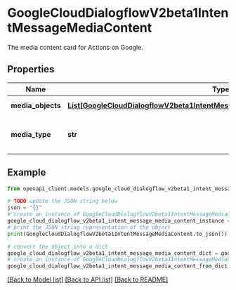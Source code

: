 # GoogleCloudDialogflowV2beta1IntentMessageMediaContent

The media content card for Actions on Google.

## Properties

Name | Type | Description | Notes
------------ | ------------- | ------------- | -------------
**media_objects** | [**List[GoogleCloudDialogflowV2beta1IntentMessageMediaContentResponseMediaObject]**](GoogleCloudDialogflowV2beta1IntentMessageMediaContentResponseMediaObject.md) | Required. List of media objects. | [optional] 
**media_type** | **str** | Optional. What type of media is the content (ie \&quot;audio\&quot;). | [optional] 

## Example

```python
from openapi_client.models.google_cloud_dialogflow_v2beta1_intent_message_media_content import GoogleCloudDialogflowV2beta1IntentMessageMediaContent

# TODO update the JSON string below
json = "{}"
# create an instance of GoogleCloudDialogflowV2beta1IntentMessageMediaContent from a JSON string
google_cloud_dialogflow_v2beta1_intent_message_media_content_instance = GoogleCloudDialogflowV2beta1IntentMessageMediaContent.from_json(json)
# print the JSON string representation of the object
print(GoogleCloudDialogflowV2beta1IntentMessageMediaContent.to_json())

# convert the object into a dict
google_cloud_dialogflow_v2beta1_intent_message_media_content_dict = google_cloud_dialogflow_v2beta1_intent_message_media_content_instance.to_dict()
# create an instance of GoogleCloudDialogflowV2beta1IntentMessageMediaContent from a dict
google_cloud_dialogflow_v2beta1_intent_message_media_content_from_dict = GoogleCloudDialogflowV2beta1IntentMessageMediaContent.from_dict(google_cloud_dialogflow_v2beta1_intent_message_media_content_dict)
```
[[Back to Model list]](../README.md#documentation-for-models) [[Back to API list]](../README.md#documentation-for-api-endpoints) [[Back to README]](../README.md)


